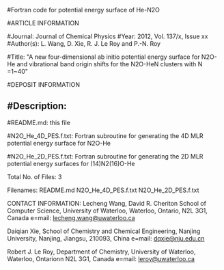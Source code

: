 #Fortran code for potential energy surface of He-N2O

#ARTICLE INFORMATION 

#Journal:	Journal of Chemical Physics
#Year:  	2012, Vol. 137/x, Issue xx
#Author(s): 	L. Wang, D. Xie, R. J. Le Roy and P.-N. Roy

#Title: 
        	"A new four-dimensional ab initio potential energy surface
        	for N2O-He and vibrational band origin shifts for the
        	N2O-HeN clusters with N =1~40"

#DEPOSIT INFORMATION

#Description:
------------
#README.md:                this file

#N2O_He_4D_PES.f.txt:	Fortran subroutine for generating the 4D MLR 						potential energy surface for N2O-He 

#N2O_He_2D_PES.f.txt:	Fortran subroutine for generating the 2D MLR 						potential energy surfaces for (14)N2(16)O-He

Total No. of Files:		3

Filenames:   			README.md  N2O_He_4D_PES.f.txt  N2O_He_2D_PES.f.txt

CONTACT INFORMATION: 
Lecheng Wang, David R. Cheriton School of Computer Science, University of Waterloo, Waterloo, Ontario, N2L 3G1, Canada
                     e=mail:  lecheng.wang@uwaterloo.ca

Daiqian Xie, School of Chemistry and Chemical Engineering, Nanjing University, Nanjing, Jiangsu, 210093, China
                     e=mail:  dqxie@nju.edu.cn
		     
  
Robert J. Le Roy, Department of Chemistry, University of Waterloo, Waterloo, Ontarionn N2L 3G1, Canada
                     e=mail:  leroy@uwaterloo.ca
